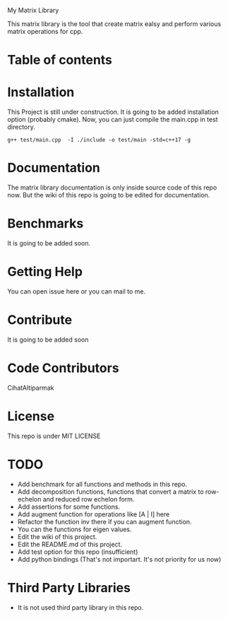 My Matrix Library

This matrix library is the tool that create matrix ealsy and perform various matrix operations for cpp. 

# Table of contents

# Installation
This Project is still under construction. It is going to be added installation option (probably cmake).
Now, you can just compile the main.cpp in test directory.

```shell
g++ test/main.cpp  -I ./include -o test/main -std=c++17 -g
```

# Documentation
The matrix library documentation is only inside source code of this repo now. But the wiki of this repo is going to be edited for documentation.


# Benchmarks
It is going to be added soon.

# Getting Help
You can open issue here or you can mail to me.

# Contribute 
It is going to be added soon

# Code Contributors
CihatAltiparmak

# License
This repo is under MIT LICENSE

# TODO
* Add benchmark for all functions and methods in this repo.
* Add decomposition functions, functions that convert a matrix to row-echelon and reduced row echelon form.
* Add assertions for some functions.
* Add augment function for operations like [A | I] here
* Refactor the function inv there if you can augment function.
* You can the functions for eigen values.
* Edit the wiki of this project.
* Edit the README.md of this project.
* Add test option for this repo (insufficient)
* Add python bindings (That's not importart. It's not priority for us now)

# Third Party Libraries
* It is not used third party library in this repo.
